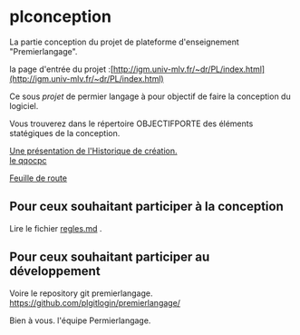 # plconception
La partie conception du projet de plateforme d'enseignement "Premierlangage".

la page d'entrée du projet :[http://igm.univ-mlv.fr/~dr/PL/index.html](http://igm.univ-mlv.fr/~dr/PL/index.html)

Ce sous _projet_ de permier langage à pour objectif de faire la conception du logiciel. 

Vous trouverez dans le répertoire OBJECTIFPORTE des éléments statégiques de la conception.

[Une présentation de l'Historique de création.](OBJECTIFPORTEE/historique.md)   
[le qqocpc](OBJECTIFPORTEE/lettredecadrage.md)   

[ Feuille de route ](OBJECTIFPORTEE/feuillederoute.md)   




## Pour ceux souhaitant participer à la conception 
Lire le fichier [regles.md](RULES/regles.md) .

## Pour ceux souhaitant participer au développement 
Voire le repository git premierlangage.
https://github.com/plgitlogin/premierlangage/

Bien à vous.
l'équipe Permierlangage.
